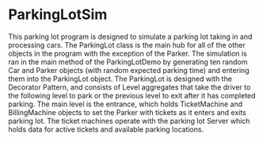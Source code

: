 # ParkingLotSim
This parking lot program is designed to simulate a parking lot taking in and processing cars.  The ParkingLot class is the main hub for all of the other objects in the program with the exception of the Parker.  The simulation is ran in the main method of the ParkingLotDemo by generating ten random Car and Parker objects (with random expected parking time) and entering them into the ParkingLot object.  The ParkingLot is designed with the Decorator Pattern, and consists of Level aggregates that take the driver to the following level to park or the previous level to exit after it has completed parking.  The main level is the entrance, which holds TicketMachine and BillingMachine objects to set the Parker with tickets as it enters and exits parking lot.  The ticket machines operate with the parking lot Server which holds data for active tickets and available parking locations.
